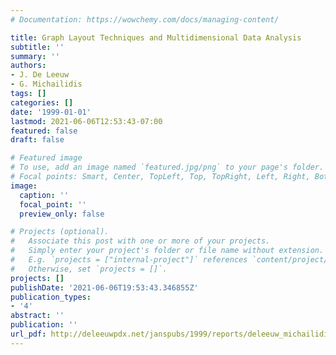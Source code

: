 ```yaml
---
# Documentation: https://wowchemy.com/docs/managing-content/

title: Graph Layout Techniques and Multidimensional Data Analysis
subtitle: ''
summary: ''
authors:
- J. De Leeuw
- G. Michailidis
tags: []
categories: []
date: '1999-01-01'
lastmod: 2021-06-06T12:53:43-07:00
featured: false
draft: false

# Featured image
# To use, add an image named `featured.jpg/png` to your page's folder.
# Focal points: Smart, Center, TopLeft, Top, TopRight, Left, Right, BottomLeft, Bottom, BottomRight.
image:
  caption: ''
  focal_point: ''
  preview_only: false

# Projects (optional).
#   Associate this post with one or more of your projects.
#   Simply enter your project's folder or file name without extension.
#   E.g. `projects = ["internal-project"]` references `content/project/deep-learning/index.md`.
#   Otherwise, set `projects = []`.
projects: []
publishDate: '2021-06-06T19:53:43.346855Z'
publication_types:
- '4'
abstract: ''
publication: ''
url_pdf: http://deleeuwpdx.net/janspubs/1999/reports/deleeuw_michailidis_R_99a.pdf
---
```

